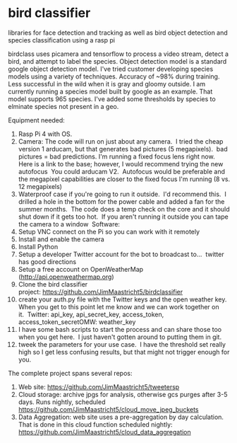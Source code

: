 # bird classifier
libraries for face detection and tracking as well as bird object detection and species classification using a rasp pi

birdclass uses picamera and tensorflow to process a video stream, detect a bird, and attempt to label the species.  Object detection model is a standard google object detection model.  I've tried customer developing species models using a variety of techniques. Accuracy of ~98% during training.  Less successful in the wild when it is gray and gloomy outside.  I am currently running a species model built by google as an example.  That model supports 965 species. I've added some thresholds by species to elminate species not present in a geo.  

Equipment needed:
1. Rasp Pi 4 with OS.
2. Camera: The code will run on just about any camera.  I tried the cheap version 1 arducam, but that generates bad pictures (5 megapixels).  bad pictures = bad predictions. I'm running a fixed focus lens right now.  Here is a link to the base; however, I would recommend trying the new autofocus  You could arducam V2.  Autofocus would be preferable and the megapixel capabilities are closer to the fixed focus I'm running (8 vs. 12 megapixels)
3. Waterproof case if you're going to run it outside.  I'd recommend this.  I drilled a hole in the bottom for the power cable and added a fan for the summer months.  The code does a temp check on the core and it should shut down if it gets too hot.  If you aren't running it outside you can tape the camera to a window 
Software:
0. Setup VNC connect on the Pi so you can work with it remotely
1. Install and enable the camera
2. Install Python 
3. Setup a developer Twitter account for the bot to broadcast to...  twitter has good directions
4. Setup a free account on OpenWeatherMap (http://api.openweathermap.org)
5. Clone the bird classifier project: https://github.com/JimMaastricht5/birdclassifier
6. create your auth.py file with the Twitter keys and the open weather key.  When you get to this point let me know and we can work together on it.  Twitter: api_key, api_secret_key, access_token, access_token_secretOMW: weather_key
7. I have some bash scripts to start the process and can share those too when you get here.  I just haven't gotten around to putting them in git.  
8. tweek the parameters for your use case.  I have the threshold set really high so I get less confusing results, but that might not trigger enough for you.  

The complete project spans several repos:
1. Web site: https://github.com/JimMaastricht5/tweetersp
2. Cloud storage: archive jpgs for analysis, otherwise gcs purges after 3-5 days.  Runs nightly, scheduled  https://github.com/JimMaastricht5/cloud_move_jpeg_buckets
3. Data Aggregation: web site uses a pre-aggregation by day calculation.  That is done in this cloud function scheduled nightly: https://github.com/JimMaastricht5/cloud_data_aggregation
